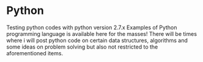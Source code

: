 # Python
Testing python codes with python version 2.7.x
Examples of Python programming language is available here for the masses!  There will be times where i will post python code on certain data structures, algorithms and some ideas on problem solving but also not restricted to the aforementioned items. 
